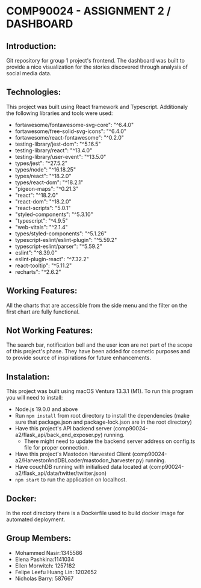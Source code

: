 # COMP90024 - ASSIGNMENT 2 / DASHBOARD

## Introduction:
Git repository for group 1 project's frontend. The dashboard was built to provide a nice visualization for the stories discovered through analysis of social media data.

## Technologies:
This project was built using React framework and Typescript. Additionaly the following libraries and tools were used:

+ fortawesome/fontawesome-svg-core": "^6.4.0"
+ fortawesome/free-solid-svg-icons": "^6.4.0"
+ fortawesome/react-fontawesome": "^0.2.0"
+ testing-library/jest-dom": "^5.16.5"
+ testing-library/react": "^13.4.0"
+ testing-library/user-event": "^13.5.0"
+ types/jest": "^27.5.2"
+ types/node": "^16.18.25"
+ types/react": "^18.2.0"
+ types/react-dom": "^18.2.1"
+ "pigeon-maps": "^0.21.3"
+ "react": "^18.2.0"
+ "react-dom": "^18.2.0"
+ "react-scripts": "5.0.1"
+ "styled-components": "^5.3.10"
+ "typescript": "^4.9.5"
+ "web-vitals": "^2.1.4"
+ types/styled-components": "^5.1.26"
+ typescript-eslint/eslint-plugin": "^5.59.2"
+ typescript-eslint/parser": "^5.59.2"
+ eslint": "^8.39.0"
+ eslint-plugin-react": "^7.32.2"
+ react-tooltip": "^5.11.2"
+ recharts": "^2.6.2"

## Working Features:
All the charts that are accessible from the side menu and the filter on the first chart are fully functional.

## Not Working Features:
The search bar, notification bell and the user icon are not part of the scope of this project's phase. They have been added for cosmetic purposes and to provide source of inspirations for future
enhancements.

## Instalation: 
This project was built using macOS Ventura 13.3.1 (M1). To run this program you will need to install:
+ Node.js 19.0.0 and above
+ Run `npm install` from root directory to install the dependencies (make sure that package.json and package-lock.json are in the root directory)
+ Have this project's API backend server (comp90024-a2/flask_api/back_end_exposer.py) running.
    + There might need to update the backend server address on config.ts file for proper connection.
+ Have this project's Mastodon Harvested Client (comp90024-a2/HarvestorAndDBLoader/mastodon_harvester.py) running.
+ Have couchDB running with initialised data located at (comp90024-a2/flask_api/data/twitter/twitter.json)
+  `npm start` to run the application on localhost.

## Docker:
In the root directory there is a Dockerfile used to build docker image for automated deployment.

## Group Members:
+ Mohammed Nasir:1345586
+ Elena Pashkina:1141034
+ Ellen Morwitch: 1257182
+ Felipe Leefu Huang Lin: 1202652
+ Nicholas Barry: 587667